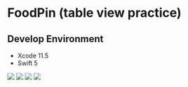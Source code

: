 #  FoodPin (table view practice)

## Develop Environment

- Xcode 11.5
- Swift 5

![](https://i.imgur.com/ug4BnJE.png)
![](https://i.imgur.com/ABHiDaR.png)
![](https://i.imgur.com/0u6TXLE.png)
![](https://i.imgur.com/e4hFUf8.jpg)

